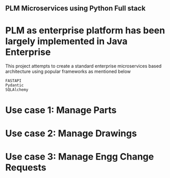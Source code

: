 ## PLM Microservices using Python Full stack
# PLM as enterprise platform has been largely implemented in Java Enterprise
This project attempts to create a standard enterprise microservices based architecture using popular 
frameworks as mentioned below 
```
FASTAPI
Pydantic
SQLAlchemy
```

# Use case 1: Manage Parts

# Use case 2: Manage Drawings

# Use case 3: Manage Engg Change Requests

